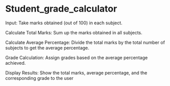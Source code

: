 # Student_grade_calculator
Input: Take marks obtained (out of 100) in each subject.

Calculate Total Marks: Sum up the marks obtained in all subjects.

Calculate Average Percentage: Divide the total marks by the total number
of subjects to get the average percentage.

Grade Calculation: Assign grades based on the average percentage
achieved.

Display Results: Show the total marks, average percentage, and the
corresponding grade to the user
